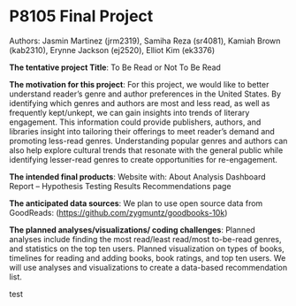 P8105 Final Project
================

Authors: Jasmin Martinez (jrm2319), Samiha Reza (sr4081), Kamiah Brown
(kab2310), Erynne Jackson (ej2520), Elliot Kim (ek3376)

**The tentative project Title**: To Be Read or Not To Be Read

**The motivation for this project**: For this project, we would like to
better understand reader’s genre and author preferences in the United
States. By identifying which genres and authors are most and less read,
as well as frequently kept/unkept, we can gain insights into trends of
literary engagement. This information could provide publishers, authors,
and libraries insight into tailoring their offerings to meet reader’s
demand and promoting less-read genres. Understanding popular genres and
authors can also help explore cultural trends that resonate with the
general public while identifying lesser-read genres to create
opportunities for re-engagement.

**The intended final products**: Website with: About Analysis Dashboard
Report – Hypothesis Testing Results Recommendations page

**The anticipated data sources**: We plan to use open source data from
GoodReads: (<https://github.com/zygmuntz/goodbooks-10k>)

**The planned analyses/visualizations/ coding challenges**: Planned
analyses include finding the most read/least read/most to-be-read
genres, and statistics on the top ten users. Planned visualization on
types of books, timelines for reading and adding books, book ratings,
and top ten users. We will use analyses and visualizations to create a
data-based recommendation list.

test
